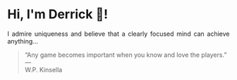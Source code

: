 # Hi, I'm Derrick 👋!
<p align="justify">I admire uniqueness and believe that a clearly focused mind can achieve anything...</p> 
<!-- #quote-start -->
<blockquote>&ldquo;Any game becomes important when you know and love the players.&rdquo; &mdash; <footer>W.P. Kinsella</footer></blockquote>
<!-- #quote-end -->
